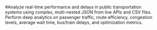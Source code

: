 #Analyze real-time performance and delays in public transportation systems using complex,  multi-nested JSON from live APIs and CSV files. Perform deep analytics on passenger traffic, route efficiency, congestion levels, average wait time, bus/train delays, and optimization metrics.
